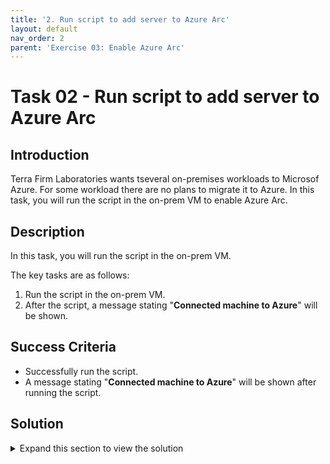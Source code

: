 ```yaml
---
title: '2. Run script to add server to Azure Arc'
layout: default
nav_order: 2
parent: 'Exercise 03: Enable Azure Arc'
---
```


# Task 02 - Run script to add server to Azure Arc

## Introduction

Terra Firm Laboratories wants tseveral on-premises workloads to Microsof Azure. For some workload there are no plans to migrate it to Azure. In this task, you will run the script in the on-prem VM to enable Azure Arc.

## Description

In this task, you will run the script in the on-prem VM.

The key tasks are as follows:
1. Run the script in the on-prem VM.
2. After the script, a message stating "**Connected machine to Azure**" will be shown.

## Success Criteria

* Successfully run the script.
* A message stating "**Connected machine to Azure**" will be shown after running the script.

## Solution

<details markdown="block">
<summary>Expand this section to view the solution</summary>

1. In the Azure Portal, navigate to the Resource Group for the lab, then select the **`terrafirm-onprem-vm`** virtual machine resource. This is the simulated on-premises Linux host VM.

2. On the left, select **Bastion** under **Connect**.

3. Enter the **Username** and **Password**, then select **Connect**.

    > **Note**: When the VM was created the credentials were set up as:
    - **Authentication Type**: `VM Password`
    - **Username**: `demouser`
    - **Password**: `demo!pass123`

4. Once connected to the Linux Host VM, run the following cmd:
    
        sudo systemctl stop walinuxagent
        sudo systemctl disable walinuxagent

    > **Note**: The output should show that the `walinuxagent` service is inactive.

5. Run the following cmd:

        sudo firewall-cmd --permanent --direct --add-rule ipv4 filter OUTPUT 1 -p tcp -d 169.254.169.254 -j REJECT
        sudo firewall-cmd --reload

    > **Note**: The output should show that the firewall rules have been updated.

6. Within the Virtual Machine Bastion Connection, paste in the contents of the Azure Arc `OnboardingScript.sh` script previously downloaded. 

7. Run the full script. This will install the Azure Arc agent and Arc-enable the VM. When the script asks to open a browser window to authenticate, follow the instructiona and enter your credentials to authenticate with Azure.

8. When the script finishes executing successfully, a message stating "**Connected machine to Azure**" will be shown, along with the Azure Portal resource URL for the Azure Arc-enabled Server

</details>